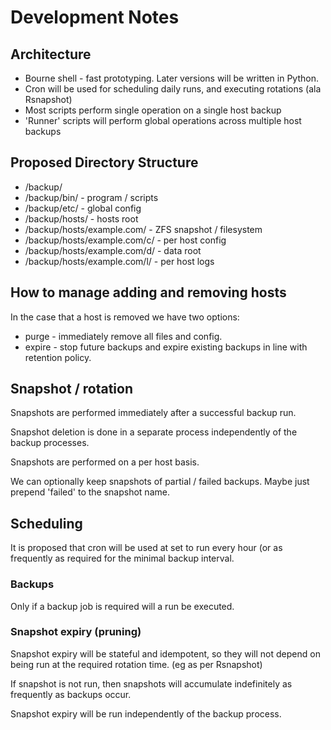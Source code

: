 # Development Notes

## Architecture

* Bourne shell - fast prototyping. Later versions will be written in Python.
* Cron will be used for scheduling daily runs, and executing rotations (ala Rsnapshot)
* Most scripts perform single operation on a single host backup
* 'Runner' scripts will perform global operations across multiple host backups

## Proposed Directory Structure

* /backup/
* /backup/bin/ - program / scripts
* /backup/etc/ - global config
* /backup/hosts/ - hosts root
* /backup/hosts/example.com/ - ZFS snapshot / filesystem 
* /backup/hosts/example.com/c/ - per host config
* /backup/hosts/example.com/d/ - data root
* /backup/hosts/example.com/l/ - per host logs

## How to manage adding and removing hosts

In the case that a host is removed we have two options:

* purge - immediately remove all files and config.
* expire - stop future backups and expire existing backups in line with retention policy.

## Snapshot / rotation

Snapshots are performed immediately after a successful backup run.

Snapshot deletion is done in a separate process independently of the backup processes.

Snapshots are performed on a per host basis.

We can optionally keep snapshots of partial / failed backups. Maybe just prepend 'failed' to the snapshot name.

## Scheduling

It is proposed that cron will be used at set to run every hour (or as frequently
as required for the minimal backup interval.

### Backups

Only if a backup job is required will a run be executed.

### Snapshot expiry (pruning)

Snapshot expiry will be stateful and idempotent, so they will not depend on
being run at the required rotation time. (eg as per Rsnapshot)

If snapshot is not run, then snapshots will accumulate indefinitely as frequently
as backups occur.

Snapshot expiry will be run independently of the backup process.